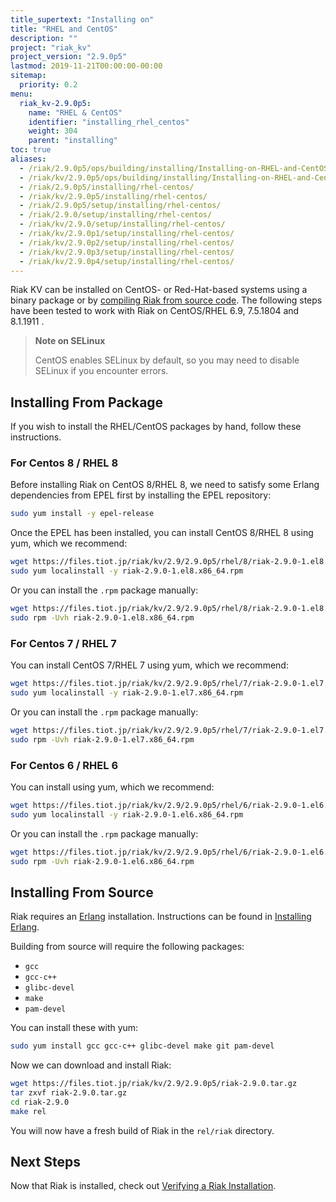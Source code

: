 ```yaml
---
title_supertext: "Installing on"
title: "RHEL and CentOS"
description: ""
project: "riak_kv"
project_version: "2.9.0p5"
lastmod: 2019-11-21T00:00:00-00:00
sitemap:
  priority: 0.2
menu:
  riak_kv-2.9.0p5:
    name: "RHEL & CentOS"
    identifier: "installing_rhel_centos"
    weight: 304
    parent: "installing"
toc: true
aliases:
  - /riak/2.9.0p5/ops/building/installing/Installing-on-RHEL-and-CentOS
  - /riak/kv/2.9.0p5/ops/building/installing/Installing-on-RHEL-and-CentOS
  - /riak/2.9.0p5/installing/rhel-centos/
  - /riak/kv/2.9.0p5/installing/rhel-centos/
  - /riak/2.9.0p5/setup/installing/rhel-centos/
  - /riak/2.9.0/setup/installing/rhel-centos/
  - /riak/kv/2.9.0/setup/installing/rhel-centos/
  - /riak/kv/2.9.0p1/setup/installing/rhel-centos/
  - /riak/kv/2.9.0p2/setup/installing/rhel-centos/
  - /riak/kv/2.9.0p3/setup/installing/rhel-centos/
  - /riak/kv/2.9.0p4/setup/installing/rhel-centos/
---
```


[install source index]: {{<baseurl>}}riak/kv/2.9.0p5/setup/installing/source
[install source erlang]: {{<baseurl>}}riak/kv/2.9.0p5/setup/installing/source/erlang
[install verify]: {{<baseurl>}}riak/kv/2.9.0p5/setup/installing/verify

Riak KV can be installed on CentOS- or Red-Hat-based systems using a binary
package or by [compiling Riak from source code][install source index]. The following steps have been tested to work with Riak on
CentOS/RHEL 6.9, 7.5.1804 and 8.1.1911 .

> **Note on SELinux**
>
> CentOS enables SELinux by default, so you may need to disable SELinux if
you encounter errors.

## Installing From Package

If you wish to install the RHEL/CentOS packages by hand, follow these
instructions.

### For Centos 8 / RHEL 8

Before installing Riak on CentOS 8/RHEL 8, we need to satisfy some Erlang dependencies
from EPEL first by installing the EPEL repository:

```bash
sudo yum install -y epel-release
```

Once the EPEL has been installed, you can install CentOS 8/RHEL 8 using yum, which we recommend:

```bash
wget https://files.tiot.jp/riak/kv/2.9/2.9.0p5/rhel/8/riak-2.9.0-1.el8.x86_64.rpm
sudo yum localinstall -y riak-2.9.0-1.el8.x86_64.rpm
```

Or you can install the `.rpm` package manually:

```bash
wget https://files.tiot.jp/riak/kv/2.9/2.9.0p5/rhel/8/riak-2.9.0-1.el8.x86_64.rpm
sudo rpm -Uvh riak-2.9.0-1.el8.x86_64.rpm
```

### For Centos 7 / RHEL 7

You can install CentOS 7/RHEL 7 using yum, which we recommend:

```bash
wget https://files.tiot.jp/riak/kv/2.9/2.9.0p5/rhel/7/riak-2.9.0-1.el7.x86_64.rpm
sudo yum localinstall -y riak-2.9.0-1.el7.x86_64.rpm
```

Or you can install the `.rpm` package manually:

```bash
wget https://files.tiot.jp/riak/kv/2.9/2.9.0p5/rhel/7/riak-2.9.0-1.el7.x86_64.rpm
sudo rpm -Uvh riak-2.9.0-1.el7.x86_64.rpm
```

### For Centos 6 / RHEL 6

You can install using yum, which we recommend:

```bash
wget https://files.tiot.jp/riak/kv/2.9/2.9.0p5/rhel/6/riak-2.9.0-1.el6.x86_64.rpm
sudo yum localinstall -y riak-2.9.0-1.el6.x86_64.rpm

```

Or you can install the `.rpm` package manually:

```bash
wget https://files.tiot.jp/riak/kv/2.9/2.9.0p5/rhel/6/riak-2.9.0-1.el6.x86_64.rpm
sudo rpm -Uvh riak-2.9.0-1.el6.x86_64.rpm
```

## Installing From Source

Riak requires an [Erlang](http://www.erlang.org/) installation.
Instructions can be found in [Installing Erlang][install source erlang].

Building from source will require the following packages:

* `gcc`
* `gcc-c++`
* `glibc-devel`
* `make`
* `pam-devel`

You can install these with yum:

```bash
sudo yum install gcc gcc-c++ glibc-devel make git pam-devel
```

Now we can download and install Riak:

```bash
wget https://files.tiot.jp/riak/kv/2.9/2.9.0p5/riak-2.9.0.tar.gz
tar zxvf riak-2.9.0.tar.gz
cd riak-2.9.0
make rel
```

You will now have a fresh build of Riak in the `rel/riak` directory.

## Next Steps

Now that Riak is installed, check out [Verifying a Riak Installation][install verify].
